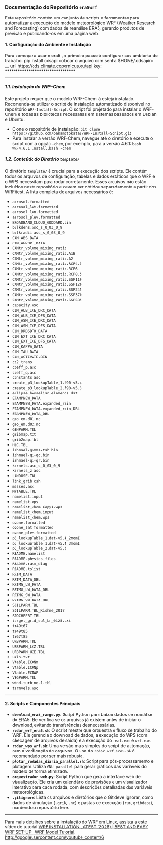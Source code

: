 ### Documentação do Repositório `era5wrf`

Este repositório contém um conjunto de scripts e ferramentas para automatizar a execução do modelo meteorológico WRF (Weather Research and Forecasting) com dados de reanálise ERA5, gerando produtos de previsão e publicando-os em uma página web.

#### **1. Configuração do Ambiente e Instalação**

Para começar a usar o era5 , o primeiro passo é configurar seu ambiente de trabalho.
 pip install cdsapi
colocar o arquivo com senha $HOME/.cdsapirc
__
url: https://cds.climate.copernicus.eu/api
key: *********************************
___

##### **1.1. Instalação do WRF-Chem**
Este projeto requer que o modelo WRF-Chem já esteja instalado. Recomenda-se utilizar o script de instalação automatizado disponível no repositório `WRF-Install-Script`. O script foi projetado para instalar o WRF-Chem e todas as bibliotecas necessárias em sistemas baseados em Debian e Ubuntu.
* Clone o repositório de instalação: `git clone https://github.com/bakamotokatas/WRF-Install-Script.git`
* Para instalar a versão WRF-Chem, navegue até o diretório e execute o script com a opção `-chem`, por exemplo, para a versão 4.6.1:
    `bash WRF4.6.1_Install.bash -chem`

##### **1.2. Conteúdo do Diretório `template/`**
O diretório `template/` é crucial para a execução dos scripts. Ele contém todos os arquivos de configuração, tabelas e dados estáticos que o WRF e o WPS necessitam para rodar corretamente. Esses arquivos não estão incluídos neste repositório e devem ser obtidos separadamente a partir dos WRF/test. A lista completa de arquivos necessários é:

* `aerosol.formatted`
* `aerosol_lat.formatted`
* `aerosol_lon.formatted`
* `aerosol_plev.formatted`
* `BROADBAND_CLOUD_GODDARD.bin`
* `bulkdens.asc_s_0_03_0_9`
* `bulkradii.asc_s_0_03_0_9`
* `CAM_ABS_DATA`
* `CAM_AEROPT_DATA`
* `CAMtr_volume_mixing_ratio`
* `CAMtr_volume_mixing_ratio.A1B`
* `CAMtr_volume_mixing_ratio.A2`
* `CAMtr_volume_mixing_ratio.RCP4.5`
* `CAMtr_volume_mixing_ratio.RCP6`
* `CAMtr_volume_mixing_ratio.RCP8.5`
* `CAMtr_volume_mixing_ratio.SSP119`
* `CAMtr_volume_mixing_ratio.SSP126`
* `CAMtr_volume_mixing_ratio.SSP245`
* `CAMtr_volume_mixing_ratio.SSP370`
* `CAMtr_volume_mixing_ratio.SSP585`
* `capacity.asc`
* `CLM_ALB_ICE_DRC_DATA`
* `CLM_ALB_ICE_DFS_DATA`
* `CLM_ASM_ICE_DRC_DATA`
* `CLM_ASM_ICE_DFS_DATA`
* `CLM_DRDSDT0_DATA`
* `CLM_EXT_ICE_DRC_DATA`
* `CLM_EXT_ICE_DFS_DATA`
* `CLM_KAPPA_DATA`
* `CLM_TAU_DATA`
* `CCN_ACTIVATE.BIN`
* `co2_trans`
* `coeff_p.asc`
* `coeff_q.asc`
* `constants.asc`
* `create_p3_lookupTable_1.f90-v5.4`
* `create_p3_lookupTable_2.f90-v5.3`
* `eclipse_besselian_elements.dat`
* `ETAMPNEW_DATA`
* `ETAMPNEW_DATA.expanded_rain`
* `ETAMPNEW_DATA.expanded_rain_DBL`
* `ETAMPNEW_DATA_DBL`
* `geo_em.d01.nc`
* `geo_em.d02.nc`
* `GENPARM.TBL`
* `gribmap.txt`
* `grib2map.tbl`
* `HLC.TBL`
* `ishmael-gamma-tab.bin`
* `ishmael-qi-qc.bin`
* `ishmael-qi-qr.bin`
* `kernels.asc_s_0_03_0_9`
* `kernels_z.asc`
* `LANDUSE.TBL`
* `link_grib.csh`
* `masses.asc`
* `MPTABLE.TBL`
* `namelist.input`
* `namelist.wps`
* `namelist_chem-Copy1.wps`
* `namelist_chem.input`
* `namelist_chem.wps`
* `ozone.formatted`
* `ozone_lat.formatted`
* `ozone_plev.formatted`
* `p3_lookupTable_1.dat-v5.4_2momI`
* `p3_lookupTable_1.dat-v5.4_3momI`
* `p3_lookupTable_2.dat-v5.3`
* `README.namelist`
* `README.physics_files`
* `README.rasm_diag`
* `README.tslist`
* `RRTM_DATA`
* `RRTM_DATA_DBL`
* `RRTMG_LW_DATA`
* `RRTMG_LW_DATA_DBL`
* `RRTMG_SW_DATA`
* `RRTMG_SW_DATA_DBL`
* `SOILPARM.TBL`
* `SOILPARM.TBL_Kishne_2017`
* `STOCHPERT.TBL`
* `target_grid_sul_br_0125.txt`
* `tr49t67`
* `tr49t85`
* `tr67t85`
* `URBPARM.TBL`
* `URBPARM_LCZ.TBL`
* `URBPARM_UZE.TBL`
* `urls.txt`
* `Vtable.ICONm`
* `Vtable.ICONp`
* `Vtable.ECMWF`
* `VEGPARM.TBL`
* `wind-turbine-1.tbl`
* `termvels.asc`

---

#### **2. Scripts e Componentes Principais**

* **`download_era5_range.py`**: Script Python para baixar dados de reanálise do ERA5. Ele verifica se os arquivos já existem antes de iniciar o download, evitando transferências desnecessárias.
* **`rodar_wrf_era5.sh`**: O script mestre que orquestra o fluxo de trabalho do WRF. Ele gerencia o download de dados, a execução do WPS (com checagem de arquivos de saída) e a execução do `real.exe` e `wrf.exe`.
* **`rodar_wps_wrf.sh`**: Uma versão mais simples do script de automação, sem a verificação de arquivos. O uso do `rodar_wrf_era5.sh` é recomendado por ser mais robusto.
* **`plotar_rodadas_diaria_parallel.sh`**: Script para pós-processamento e plotagem. Utiliza `GNU parallel` para gerar gráficos das variáveis do modelo de forma otimizada.
* **`orquestrador_web.py`**: Script Python que gera a interface web de visualização. Ele cria um calendário de previsões e um visualizador interativo para cada rodada, com descrições detalhadas das variáveis meteorológicas.
* **`.gitignore`**: Lista os arquivos e diretórios que o Git deve ignorar, como dados de simulação (`.grib`, `.nc`) e pastas de execução (`run`, `gribdata`), mantendo o repositório leve.

---
Para mais detalhes sobre a instalação do WRF em Linux, assista a este vídeo de tutorial [WRF INSTALLATION LATEST (2025) | BEST AND EASY WRF SET-UP | WRF Model Tutorial](https://www.youtube.com/watch?v=B03LXSczVus).
http://googleusercontent.com/youtube_content/6
